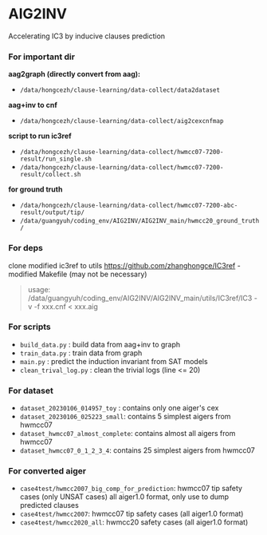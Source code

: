 # AIG2INV

Accelerating IC3 by inducive clauses prediction

### For important dir
**aag2graph (directly convert from aag):**
* `/data/hongcezh/clause-learning/data-collect/data2dataset`

**aag+inv to cnf**
* `/data/hongcezh/clause-learning/data-collect/aig2cexcnfmap`

**script to run ic3ref**
* `/data/hongcezh/clause-learning/data-collect/hwmcc07-7200-result/run_single.sh`
* `/data/hongcezh/clause-learning/data-collect/hwmcc07-7200-result/collect.sh`

**for ground truth**
* `/data/hongcezh/clause-learning/data-collect/hwmcc07-7200-abc-result/output/tip/`
* `/data/guangyuh/coding_env/AIG2INV/AIG2INV_main/hwmcc20_ground_truth/`

### For deps
clone modified ic3ref to utils
https://github.com/zhanghongce/IC3ref - modified Makefile (may not be necessary)

> usage: /data/guangyuh/coding_env/AIG2INV/AIG2INV_main/utils/IC3ref/IC3 -v -f xxx.cnf < xxx.aig

### For scripts
* `build_data.py` : build data from aag+inv to graph
* `train_data.py` : train data from graph
* `main.py` : predict the induction invariant from SAT models
* `clean_trival_log.py` : clean the trivial logs (line <= 20)

### For dataset
* `dataset_20230106_014957_toy` : contains only one aiger's cex
* `dataset_20230106_025223_small`: contains 5 simplest aigers from hwmcc07
* `dataset_hwmcc07_almost_complete`: contains almost all aigers from hwmcc07
* `dataset_hwmcc07_0_1_2_3_4`: contains 25 simplest aigers from hwmcc07

### For converted aiger
* `case4test/hwmcc2007_big_comp_for_prediction`: hwmcc07 tip safety cases (only UNSAT cases) all aiger1.0 format, only use to dump predicted clauses
* `case4test/hwmcc2007`: hwmcc07 tip safety cases (all aiger1.0 format)
* `case4test/hwmcc2020_all`: hwmcc20 safety cases (all aiger1.0 format)